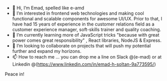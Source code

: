 - 👋 Hi, I’m Emad, spelled like e-amd
- 👀 I’m interested in frontend web technologies and making cool functional and scalable components for awesome UI/UX.
     Prior to that, I have had 15 years of experience in the customer relations field as a customer experience manager, soft-skills trainer and quality coaching. 
- 🌱 I’m currently learning more of JavaScript tricks "because with great power comes great responsibility" , React libraries, NodeJS & Express.
- 💞️ I’m looking to collaborate on projects that will push my potential further and expand my horizons.
- 📫 How to reach me ... you can drop me a line on Slack @(e-mad) or at Linkedin @(https://www.linkedin.com/in/emad-h-soltan-9a773595/)

Peace in! 
